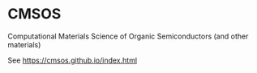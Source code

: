 # CMSOS
Computational Materials Science of Organic Semiconductors
(and other materials)

See https://cmsos.github.io/index.html
